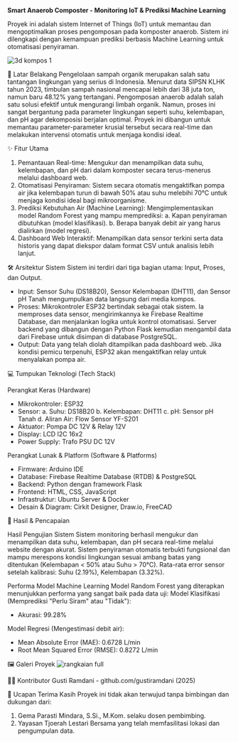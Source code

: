 ******Smart Anaerob Composter - Monitoring IoT & Prediksi Machine Learning******

Proyek ini adalah sistem Internet of Things (IoT) untuk memantau dan mengoptimalkan proses pengomposan pada komposter anaerob. Sistem ini dilengkapi dengan kemampuan prediksi berbasis Machine Learning untuk otomatisasi penyiraman.

![3d kompos 1](https://github.com/user-attachments/assets/3990bcaf-01ba-44f5-861f-15f688e73a9f)

📝 Latar Belakang
Pengelolaan sampah organik merupakan salah satu tantangan lingkungan yang serius di Indonesia. Menurut data SIPSN KLHK tahun 2023, timbulan sampah nasional mencapai lebih dari 38 juta ton, namun baru 48.12% yang tertangani. Pengomposan anaerob adalah salah satu solusi efektif untuk mengurangi limbah organik. Namun, proses ini sangat bergantung pada parameter lingkungan seperti suhu, kelembapan, dan pH agar dekomposisi berjalan optimal. Proyek ini dibangun untuk memantau parameter-parameter krusial tersebut secara real-time dan melakukan intervensi otomatis untuk menjaga kondisi ideal. 

✨ Fitur Utama
1. Pemantauan Real-time: Mengukur dan menampilkan data suhu, kelembapan, dan pH dari dalam komposter secara terus-menerus melalui dashboard web. 
2. Otomatisasi Penyiraman: Sistem secara otomatis mengaktifkan pompa air jika kelembapan turun di bawah 50% atau suhu melebihi 70°C untuk menjaga kondisi ideal bagi mikroorganisme.
3. Prediksi Kebutuhan Air (Machine Learning): Mengimplementasikan model Random Forest yang mampu memprediksi:
   a. Kapan penyiraman dibutuhkan (model klasifikasi). 
   b. Berapa banyak debit air yang harus dialirkan (model regresi). 
4. Dashboard Web Interaktif: Menampilkan data sensor terkini serta data historis yang dapat diekspor dalam format CSV untuk analisis lebih lanjut.

🛠️ Arsitektur Sistem
Sistem ini terdiri dari tiga bagian utama: Input, Proses, dan Output. 

- Input: Sensor Suhu (DS18B20), Sensor Kelembapan (DHT11), dan Sensor pH Tanah mengumpulkan data langsung dari media kompos. 
- Proses: Mikrokontroler ESP32 bertindak sebagai otak sistem. Ia memproses data sensor, mengirimkannya ke Firebase Realtime Database, dan menjalankan logika untuk kontrol otomatisasi. Server backend yang dibangun dengan Python Flask kemudian mengambil data dari Firebase untuk disimpan di database PostgreSQL. 
- Output: Data yang telah diolah ditampilkan pada dashboard web. Jika kondisi pemicu terpenuhi, ESP32 akan mengaktifkan relay untuk menyalakan pompa air.

💻 Tumpukan Teknologi (Tech Stack)

Perangkat Keras (Hardware)
- Mikrokontroler: ESP32 
- Sensor:
  a. Suhu: DS18B20 
  b. Kelembapan: DHT11 
  c. pH: Sensor pH Tanah 
  d. Aliran Air: Flow Sensor YF-S201 
- Aktuator: Pompa DC 12V & Relay 12V 
- Display: LCD I2C 16x2 
- Power Supply: Trafo PSU DC 12V 

Perangkat Lunak & Platform (Software & Platforms)
- Firmware: Arduino IDE 
- Database: Firebase Realtime Database (RTDB) & PostgreSQL 
- Backend: Python dengan framework Flask 
- Frontend: HTML, CSS, JavaScript 
- Infrastruktur: Ubuntu Server & Docker 
- Desain & Diagram: Cirkit Designer, Draw.io, FreeCAD

🚀 Hasil & Pencapaian

Hasil Pengujian Sistem
Sistem monitoring berhasil mengukur dan menampilkan data suhu, kelembapan, dan pH secara real-time melalui website dengan akurat. 
Sistem penyiraman otomatis terbukti fungsional dan mampu merespons kondisi lingkungan sesuai ambang batas yang ditentukan (Kelembapan < 50% atau Suhu > 70°C). 
Rata-rata error sensor setelah kalibrasi: Suhu (2.19%), Kelembapan (3.32%). 


Performa Model Machine Learning
Model Random Forest yang diterapkan menunjukkan performa yang sangat baik pada data uji:
Model Klasifikasi (Memprediksi "Perlu Siram" atau "Tidak"):
* Akurasi: 99.28% 

Model Regresi (Mengestimasi debit air):
* Mean Absolute Error (MAE): 0.6728 L/min 
* Root Mean Squared Error (RMSE): 0.8272 L/min


🖼️ Galeri Proyek
![rangkaian full](https://github.com/user-attachments/assets/84dff612-31b7-445e-b9c9-c5f194b49af1)


🧑‍💻 Kontributor
Gusti Ramdani - github.com/gustiramdani (2025)

🙏 Ucapan Terima Kasih
Proyek ini tidak akan terwujud tanpa bimbingan dan dukungan dari:
1. Gema Parasti Mindara, S.Si., M.Kom. selaku dosen pembimbing. 
2. Yayasan Tjoerah Lestari Bersama yang telah memfasilitasi lokasi dan pengumpulan data.

